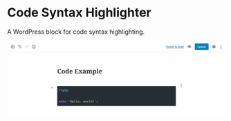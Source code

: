 # Code Syntax Highlighter

A WordPress block for code syntax highlighting.

![Code block screenshot](screenshot.png)
